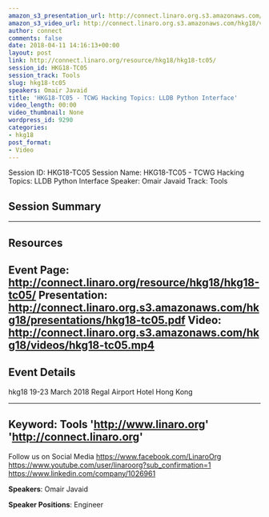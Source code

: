 ```yaml
---
amazon_s3_presentation_url: http://connect.linaro.org.s3.amazonaws.com/hkg18/presentations/hkg18-tc05.pdf
amazon_s3_video_url: http://connect.linaro.org.s3.amazonaws.com/hkg18/videos/hkg18-tc05.mp4
author: connect
comments: false
date: 2018-04-11 14:16:13+00:00
layout: post
link: http://connect.linaro.org/resource/hkg18/hkg18-tc05/
session_id: HKG18-TC05
session_track: Tools
slug: hkg18-tc05
speakers: Omair Javaid
title: 'HKG18-TC05 - TCWG Hacking Topics: LLDB Python Interface'
video_length: 00:00
video_thumbnail: None
wordpress_id: 9290
categories:
- hkg18
post_format:
- Video
---
```


Session ID: HKG18-TC05
Session Name: HKG18-TC05 - TCWG Hacking Topics: LLDB Python Interface
Speaker: Omair Javaid
Track: Tools


## Session Summary

---------------------------------------------------
## Resources
Event Page: http://connect.linaro.org/resource/hkg18/hkg18-tc05/
Presentation: http://connect.linaro.org.s3.amazonaws.com/hkg18/presentations/hkg18-tc05.pdf
Video: http://connect.linaro.org.s3.amazonaws.com/hkg18/videos/hkg18-tc05.mp4
 ---------------------------------------------------
## Event Details
hkg18
19-23 March 2018 
Regal Airport Hotel Hong Kong

---------------------------------------------------
Keyword: Tools
'http://www.linaro.org'
'http://connect.linaro.org'
---------------------------------------------------
Follow us on Social Media
https://www.facebook.com/LinaroOrg
https://www.youtube.com/user/linaroorg?sub_confirmation=1
https://www.linkedin.com/company/1026961

**Speakers**: Omair Javaid

**Speaker Positions**: Engineer



